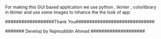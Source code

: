 For making this GUI based application 
we use python , tkinter , colorlibrary in tkinter
and use some images to inhance the the look of app


##################Thank You#############################


####### Develop by Najmudddin Ahmad ####################
